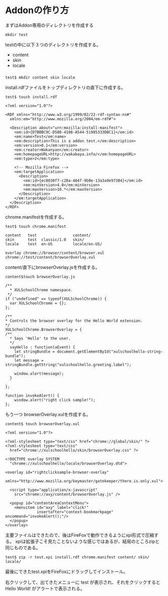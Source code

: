 Addonの作り方
==================
まずはAddon専用のディレクトリを作成する
    
    mkdir test

testの中に以下３つのディレクトリを作成する。

+   content
+   skin
+   locale

###
    test$ mkdir content skin locale

install.rdfファイルをトップディレクトリの直下に作成する。

    test$ touch install.rdf

    <?xml version="1.0"?>
 
    <RDF xmlns="http://www.w3.org/1999/02/22-rdf-syntax-ns#"
      xmlns:em="http://www.mozilla.org/2004/em-rdf#">
 
      <Description about="urn:mozilla:install-manifest">
        <em:id>{D7BBBC9C-D580-4108-A544-51985333DBC1}</em:id>
        <em:name>Test</em:name>
        <em:description>This is a addon test.</em:description>
        <em:version>0.1</em:version>
        <em:creator>Wakanyan</em:creator>
        <em:homepageURL>http://wakabaya.info/</em:homepageURL>
        <em:type>2</em:type>
 
        <!-- Mozilla Firefox -->
        <em:targetApplication>
          <Description>
            <em:id>{ec8030f7-c20a-464f-9b0e-13a3a9e97384}</em:id>
            <em:minVersion>4.0</em:minVersion>
            <em:maxVersion>10.*</em:maxVersion>
          </Description>
        </em:targetApplication>
      </Description>
    </RDF>

chrome.manifestを作成する。

    test$ touch chrome.manifest

    content   test                content/
    skin      test  classic/1.0   skin/
    locale    test  en-US         locale/en-US/
 
    overlay chrome://browser/content/browser.xul  chrome://test/content/browserOverlay.xul

content/直下にbrowserOverlay.jsを作成する。

    content$touch browserOverlay.js

    /**
      * XULSchoolChrome namespace.
     */
    if ("undefined" == typeof(XULSchoolChrome)) {
      var XULSchoolChrome = {};
    };

    /**
    * Controls the browser overlay for the Hello World extension.
    */
    XULSchoolChrome.BrowserOverlay = {
    /**
      * Says 'Hello' to the user.
      */
      sayHello : function(aEvent) {
        let stringBundle = document.getElementById("xulschoolhello-string-bundle");
        let message = stringBundle.getString("xulschoolhello.greeting.label");

        window.alert(message);
      }

    };

    function invokeAlert() {
        window.alert("right click sample!");
    };

もう一つ browserOverlay.xulを作成する。

    content$ touch browserOverlay.xul

    <?xml version="1.0"?>
 
    <?xml-stylesheet type="text/css" href="chrome://global/skin/" ?>
    <?xml-stylesheet type="text/css"
      href="chrome://xulschoolhello/skin/browserOverlay.css" ?>
 
    <!DOCTYPE overlay SYSTEM
      "chrome://xulschoolhello/locale/browserOverlay.dtd">
 
    <overlay id="rightclicksample-browser-overlay"
      xmlns="http://www.mozilla.org/keymaster/gatekeeper/there.is.only.xul">
 
      <script type="application/x-javascript"
        src="chrome://axy/content/browserOverlay.js" />

      <popup id="contentAreaContextMenu">
        <menuitem id="axy" label="click!"
                  insertafter="context-bookmarkpage" oncommand="invokeAlert();"/>
      </popup>
    </overlay>

主要ファイルはできたので、後はFireFoxで動作できるようにxpi形式で圧縮する。
xpiは拡張子こそ見たことないような感じではあるが、結局のところzipと同じものである。


    test$ zip -r test.xpi install.rdf chrome.manifest content/ skin/ locale/


最後にできたtest.xpiをFireFoxにドラッグしてインストール。

右クリックして、出てきたメニューに test が表示され、それをクリックすると Hello World! がアラートで表示される。
